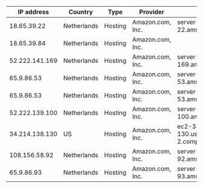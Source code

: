 | IP address      | Country     | Type    | Provider                       | Hostname                                            |
| ----------------| ----------- |---------|--------------------------------|-----------------------------------------------------|
| 18.65.39.22     | Netherlands | Hosting | Amazon.com, Inc.               |server-18-65-39-22.ams1.r.cloudfront.net             |
| 18.65.39.84     | Netherlands | Hosting | Amazon.com, Inc.               |                                                     |
| 52.222.141.169  | Netherlands | Hosting | Amazon.com, Inc.               | server-52-222-141-169.ams50.r.cloudfront.net        |
| 65.9.86.53      | Netherlands | Hosting | Amazon.com, Inc.               | server-65-9-86-53.ams1.r.cloudfront.net             |
| 65.9.86.53      | Netherlands | Hosting | Amazon.com, Inc.               | server-65-9-86-53.ams1.r.cloudfront.net             |
| 52.222.139.100  | Netherlands | Hosting | Amazon.com, Inc.               | server-52-222-139-100.ams50.r.cloudfront.net        |
| 34.214.138.130  | US          | Hosting | Amazon.com, Inc.               | ec2-34-214-138-130.us-west-2.compute.amazonaws.com  |
| 108.156.58.92   | Netherlands | Hosting | Amazon.com, Inc.               | server-108-156-58-92.ams1.r.cloudfront.net          |
| 65.9.86.93      | Netherlands | Hosting | Amazon.com, Inc.               | server-65-9-86-93.ams1.r.cloudfront.net             |
